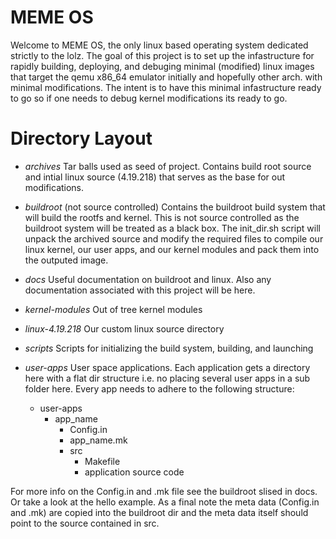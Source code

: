 # MEME OS
Welcome to MEME OS, the only linux based operating system dedicated strictly
to the lolz. The goal of this project is to set up the infastructure for 
rapidly building, deploying, and debuging minimal (modified) linux images that
target the qemu x86_64 emulator initially and hopefully other arch. with
minimal modifications. The intent is to have this minimal infastructure ready
to go so if one needs to debug kernel modifications its ready to go.

# Directory Layout
- *archives*
Tar balls used as seed of project. Contains build root source and intial linux 
source (4.19.218) that serves as the base for out modifications.

- *buildroot* (not source controlled)
Contains the buildroot build system that will build the rootfs and kernel. This
is not source controlled as the buildroot system will be treated as a black box.
The init_dir.sh script will unpack the archived source and modify the required
files to compile our linux kernel, our user apps, and our kernel modules and
pack them into the outputed image. 

- *docs*
Useful documentation on buildroot and linux. Also any documentation associated
with this project will be here.

- *kernel-modules*
Out of tree kernel modules

- *linux-4.19.218*
Our custom linux source directory

- *scripts*
Scripts for initializing the build system, building, and launching

- *user-apps*
User space applications. Each application gets a directory here with a flat dir
structure i.e. no placing several user apps in a sub folder here. Every app 
needs to adhere to the following structure:
  - user-apps
    - app_name
      - Config.in
      - app_name.mk
      - src
        - Makefile
        - application source code

For more info on the Config.in and .mk file see the buildroot slised in docs.
Or take a look at the hello example. As a final note the meta data (Config.in 
and .mk) are copied into the buildroot dir and the meta data itself should
point to the source contained in src.
